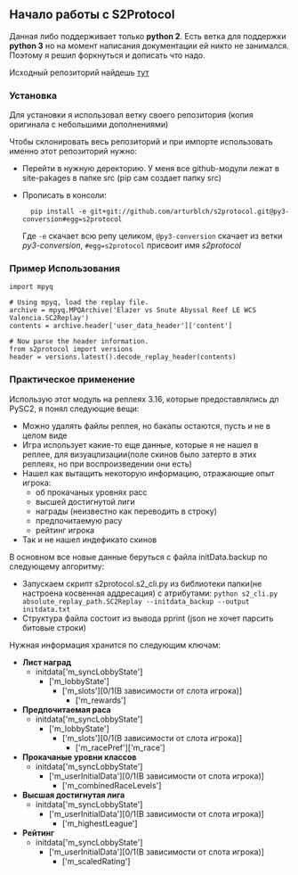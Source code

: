 ## Начало работы с S2Protocol

Данная либо поддерживает только **python 2**. Есть ветка для поддержки **python 3** но на момент написания документации ей никто не занимался. Поэтому я решил форкнуться и дописать что надо.

Исходный репозиторий найдешь [тут](https://github.com/Blizzard/s2protocol/tree/py3-conversion)

### Установка

Для установки я использовал ветку своего репозитория (копия оригинала с небольшими дополнениями)

Чтобы склонировать весь репозиторий и при импорте использовать именно этот репозиторий нужно:

- Перейти в нужную деректорию. У меня все github-модули лежат в site-pakages в папке src (pip сам создает папку src)
- Прописать в консоли:
    
        pip install -e git+git://github.com/arturblch/s2protocol.git@py3-conversion#egg=s2protocol

    Где `-e` скачает всю репу целиком, `@py3-conversion` скачает из ветки *py3-conversion*, `#egg=s2protocol` присвоит имя *s2protocol*

### Пример Использования

    import mpyq

    # Using mpyq, load the replay file.
    archive = mpyq.MPQArchive('Elazer vs Snute Abyssal Reef LE WCS Valencia.SC2Replay')
    contents = archive.header['user_data_header']['content']

    # Now parse the header information.
    from s2protocol import versions
    header = versions.latest().decode_replay_header(contents)

### Практическое применение

Использую этот модуль на реплеях 3.16, которые предоставлялись дл PySC2, я понял следующие вещи:

- Можно удалять файлы реплея, но бакапы остаются, пусть и не в целом виде
- Игра использует какие-то еще данные, которые я не нашел в реплее, для визуацлизации(поле скинов было затерто в этих реплеях, но при воспроизведении они есть)
- Нашел как вытащить некоторую информацию, отражающие опыт игрока:
    - об прокачаных уровнях расс
    - высшей достигнутой лиги
    - награды (неизвестно как переводить в строку)
    - предпочитаемую расу
    - рейтинг игрока
- Так и не нашел индефикато скинов

 В основном все новые данные беруться с файла initData.backup по следующему алгоритму:

- Запускаем скрипт s2protocol.s2_cli.py из библиотеки папки(не настроена косвенная аддресация) с атрибутами:
    `python s2_cli.py absolute_replay_path.SC2Replay --initdata_backup --output initdata.txt`
- Структура файла состоит из вывода pprint (json не хочет парсить битовые строки)

Нужная информация хранится по следующим ключам: 

- **Лист наград** 
    - initdata['m_syncLobbyState']
        - ['m_lobbyState']
            - ['m_slots'][0/1(В зависимости от слота игрока)]
                - ['m_rewards']
- **Предпочитаемая раса** 
    - initdata['m_syncLobbyState']
        - ['m_lobbyState']
            - ['m_slots'][0/1(В зависимости от слота игрока)]
                - ['m_racePref']['m_race']
- **Прокачаные уровни классов**
    - initdata['m_syncLobbyState']
        - ['m_userInitialData'][0/1(В зависимости от слота игрока)]
            - ['m_combinedRaceLevels']
- **Высшая достигнутая лига**
    - initdata['m_syncLobbyState']
        - ['m_userInitialData'][0/1(В зависимости от слота игрока)]
            - ['m_highestLeague']
- **Рейтинг**
    - initdata['m_syncLobbyState']
        - ['m_userInitialData'][0/1(В зависимости от слота игрока)]
            - ['m_scaledRating']

